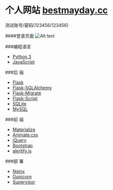 # 个人网站 [bestmayday.cc](http://bestmayday.cc)

测试账号/密码(123456/123456)

####登录页面
![Alt text](https://app.yinxiang.com/shard/s7/res/881cbe41-1451-4dbd-a184-0a0e9c34c3bc)


###编程语言

- [Python 3](https://www.python.org/)
- [JavaScript](https://www.javascript.com/)

###后 端

- [Flask](https://github.com/pallets/flask)
- [Flask-SQLAlchemy](https://github.com/mitsuhiko/flask-sqlalchemy)
- [Flask-Migrate](https://github.com/miguelgrinberg/Flask-Migrate)
- [Flask-Script](https://github.com/smurfix/flask-script)
- [SQLite](https://www.sqlite.org/)
- [MySQL](https://www.mysql.com/)

###前 端

- [Materialize](https://github.com/Dogfalo/materialize)
- [Animate.css](https://github.com/daneden/animate.css/)
- [jQuery](https://github.com/jquery/jquery)
- [Bootstrap](https://github.com/twbs/bootstrap)
- [alertify.js](https://github.com/fabien-d/alertify.js)

###部 署
- [Nginx](http://nginx.org)
- [Gunicorn](http://gunicorn.org)
- [Supervisor](http://supervisord.org/)
